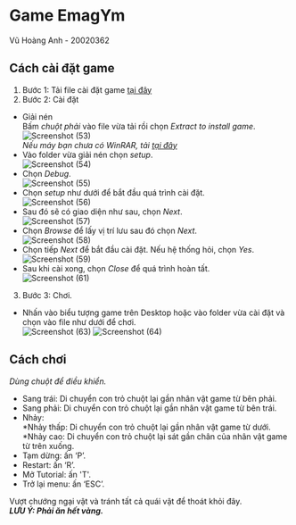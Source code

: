 # Game EmagYm
Vũ Hoàng Anh - 20020362

## Cách cài đặt game
1. Bước 1: Tải file cài đặt game [tại đây](https://drive.google.com/file/d/1qZOrX36vLcSVeaXSq8b-7_3EsBHtcim4/view?usp=sharing)   
2. Bước 2: Cài đặt
+ Giải nén  
  Bấm *chuột phải* vào file vừa tải rồi chọn *Extract to install game*.  
  ![Screenshot (53)](https://user-images.githubusercontent.com/79706035/115964632-9d00b200-a54f-11eb-9464-d2b0fc85d485.png)  
    *Nếu máy bạn chưa có WinRAR, tải [tại đây](https://download.com.vn/winrar-5250)*
+ Vào folder vừa giải nén chọn *setup*.  
![Screenshot (54)](https://user-images.githubusercontent.com/79706035/115964707-efda6980-a54f-11eb-811a-21f7acaa8491.png)  
+ Chọn *Debug*.  
![Screenshot (55)](https://user-images.githubusercontent.com/79706035/115964725-fbc62b80-a54f-11eb-8785-b929f60563c3.png)  
+ Chọn *setup* như dưới để bắt đầu quá trình cài đặt.  
![Screenshot (56)](https://user-images.githubusercontent.com/79706035/115964734-05e82a00-a550-11eb-9cfd-28ee3693d207.png)  
+ Sau đó sẽ có giao diện như sau, chọn *Next*.  
![Screenshot (57)](https://user-images.githubusercontent.com/79706035/115964745-11d3ec00-a550-11eb-8d0d-2e3ffd28c6cb.png)  
+ Chọn *Browse* để lấy vị trí lưu sau đó chọn *Next*.  
![Screenshot (58)](https://user-images.githubusercontent.com/79706035/115964752-1bf5ea80-a550-11eb-8141-25bf6900adb7.png)  
+ Chọn tiếp *Next* để bắt đầu cài đặt. Nếu hệ thống hỏi, chọn *Yes*.  
![Screenshot (59)](https://user-images.githubusercontent.com/79706035/115964766-29ab7000-a550-11eb-92eb-13aca01dbb1d.png)
+ Sau khi cài xong, chọn *Close* để quá trình hoàn tất.  
![Screenshot (61)](https://user-images.githubusercontent.com/79706035/115964865-a50d2180-a550-11eb-869c-596d63a36c3a.png)
3. Bước 3: Chơi.
+ Nhấn vào biểu tượng game trên Desktop hoặc vào folder vừa cài đặt và chọn vào file như dưới để chơi.  
![Screenshot (63)](https://user-images.githubusercontent.com/79706035/115964787-4647a800-a550-11eb-9ee5-c5206ca9bb87.png)
![Screenshot (64)](https://user-images.githubusercontent.com/79706035/115968182-c2e28280-a560-11eb-8ca9-16371e313404.png)  
## Cách chơi
*Dùng chuột để điều khiển.*
+ Sang trái: Di chuyển con trỏ chuột lại gần nhân vật game từ bên phải.
+ Sang phải: Di chuyển con trỏ chuột lại gần nhân vật game từ bên trái.
+ Nhảy:  
    *Nhảy thấp: Di chuyển con trỏ chuột lại gần nhân vật game từ dưới.  
    *Nhảy cao: Di chuyển con trỏ chuột lại sát gần chân của nhân vật game từ trên xuống.  
+ Tạm dừng: ấn ‘P’.  
+ Restart: ấn ‘R’.  
+ Mở Tutorial: ấn 'T'.  
+ Trở lại menu: ấn ‘ESC’.  

Vượt chướng ngại vật và tránh tất cả quái vật để thoát khỏi đây.  
***LƯU Ý: Phải ăn hết vàng.***

